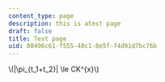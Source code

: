 ```yaml
---
content_type: page
description: this is atest page
draft: false
title: Test page
uid: 80496c61-f555-48c1-8e5f-f4d91d7bc76b
---
```

\\(|\pi_{t_1+t_2}| \le CK^{x}\\)